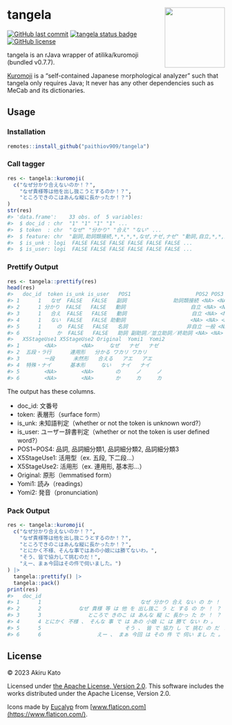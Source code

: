 
<!-- README.md is generated from README.Rmd. Please edit that file -->

# tangela <a href='https://paithiov909.github.io/tangela'><img src='https://rawcdn.githack.com/paithiov909/tangela/1eeac7579939bbd8de48bb81a2766549da18d61a/man/figures/logo.png' align="right" height="139" /></a>

<!-- badges: start -->

[![GitHub last
commit](https://img.shields.io/github/last-commit/paithiov909/tangela)](#)
[![tangela status
badge](https://paithiov909.r-universe.dev/badges/tangela)](https://paithiov909.r-universe.dev)
[![GitHub
license](https://img.shields.io/github/license/paithiov909/tangela)](https://github.com/paithiov909/tangela/blob/main/LICENSE)
<!-- badges: end -->

tangela is an rJava wrapper of atilika/kuromoji (bundled v0.7.7).

[Kuromoji](https://github.com/atilika/kuromoji) is a “self-contained
Japanese morphological analyzer” such that tangela only requires Java;
It never has any other dependencies such as MeCab and its dictionaries.

## Usage

### Installation

``` r
remotes::install_github("paithiov909/tangela")
```

### Call tagger

``` r
res <- tangela::kuromoji(
  c("なぜ分かり合えないのか！？",
    "なぜ貴様等は他を出し抜こうとするのか！？",
    "ところできのこはあんな縦に長かったか！？")
)
str(res)
#> 'data.frame':    33 obs. of  5 variables:
#>  $ doc_id : chr  "1" "1" "1" "1" ...
#>  $ token  : chr  "なぜ" "分かり" "合え" "ない" ...
#>  $ feature: chr  "副詞,助詞類接続,*,*,*,*,なぜ,ナゼ,ナゼ" "動詞,自立,*,*,五段・ラ行,連用形,分かる,ワカリ,ワカリ" "動詞,自立,*,*,一段,未然形,合える,アエ,アエ" "助動詞,*,*,*,特殊・ナイ,基本形,ない,ナイ,ナイ" ...
#>  $ is_unk : logi  FALSE FALSE FALSE FALSE FALSE FALSE ...
#>  $ is_user: logi  FALSE FALSE FALSE FALSE FALSE FALSE ...
```

### Prettify Output

``` r
res <- tangela::prettify(res)
head(res)
#>   doc_id  token is_unk is_user   POS1                     POS2 POS3 POS4
#> 1      1   なぜ  FALSE   FALSE   副詞               助詞類接続 <NA> <NA>
#> 2      1 分かり  FALSE   FALSE   動詞                     自立 <NA> <NA>
#> 3      1   合え  FALSE   FALSE   動詞                     自立 <NA> <NA>
#> 4      1   ない  FALSE   FALSE 助動詞                     <NA> <NA> <NA>
#> 5      1     の  FALSE   FALSE   名詞                   非自立 一般 <NA>
#> 6      1     か  FALSE   FALSE   助詞 副助詞／並立助詞／終助詞 <NA> <NA>
#>   X5StageUse1 X5StageUse2 Original  Yomi1  Yomi2
#> 1        <NA>        <NA>     なぜ   ナゼ   ナゼ
#> 2  五段・ラ行      連用形   分かる ワカリ ワカリ
#> 3        一段      未然形   合える   アエ   アエ
#> 4  特殊・ナイ      基本形     ない   ナイ   ナイ
#> 5        <NA>        <NA>       の     ノ     ノ
#> 6        <NA>        <NA>       か     カ     カ
```

The output has these columns.

- doc_id: 文番号
- token: 表層形（surface form）
- is_unk: 未知語判定（whether or not the token is unknown word?）
- is_user: ユーザー辞書判定（whether or not the token is user defined
  word?）
- POS1\~POS4: 品詞, 品詞細分類1, 品詞細分類2, 品詞細分類3
- X5StageUse1: 活用型（ex. 五段, 下二段…）
- X5StageUse2: 活用形（ex. 連用形, 基本形…）
- Original: 原形（lemmatised form）
- Yomi1: 読み（readings）
- Yomi2: 発音（pronunciation)

### Pack Output

``` r
res <- tangela::kuromoji(
  c("なぜ分かり合えないのか！？",
    "なぜ貴様等は他を出し抜こうとするのか！？",
    "ところできのこはあんな縦に長かったか！？",
    "とにかく不様、そんな事ではあの小娘には勝てないわ。",
    "そう、皆で協力して挑むのだ！",
    "えー、まぁ今回はその件で伺いました。")
) |> 
  tangela::prettify() |> 
  tangela::pack()
print(res)
#>   doc_id                                                             text
#> 1      1                                なぜ 分かり 合え ない の か ！ ？
#> 2      2            なぜ 貴様 等 は 他 を 出し抜こ う と する の か ！ ？
#> 3      3               ところで きのこ は あんな 縦 に 長かっ た か ！ ？
#> 4      4 とにかく 不様 、 そんな 事 で は あの 小娘 に は 勝て ない わ 。
#> 5      5                           そう 、 皆 で 協力 し て 挑む の だ ！
#> 6      6                  えー 、 まぁ 今回 は その 件 で 伺い まし た 。
```

## License

© 2023 Akiru Kato

Licensed under [the Apache License, Version
2.0](http://www.apache.org/licenses/LICENSE-2.0.html). This software
includes the works distributed under the Apache License, Version 2.0.

Icons made by [Eucalyp](https://www.flaticon.com/authors/eucalyp) from
[www.flaticon.com](https://www.flaticon.com/).
